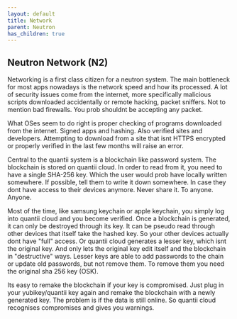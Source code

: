 ```yaml
---
layout: default
title: Network
parent: Neutron
has_children: true
---
```


## Neutron Network (N2)

Networking is a first class citizen for a neutron system. The main bottleneck for most apps nowadays is the network speed and how its processed. A lot of security issues come from the internet, more specifically malicious scripts downloaded accidentally or remote hacking, packet sniffers. Not to mention bad firewalls. You prob shouldnt be accepting any packet.

What OSes seem to do right is proper checking of programs downloaded from the internet. Signed apps and hashing. Also verified sites and developers. Attempting to download from a site that isnt HTTPS encrypted or properly verified in the last few months will raise an error.

Central to the quantii system is a blockchain like password system. The blockchain is stored on quantii cloud. In order to read from it, you need to have a single SHA-256 key. Which the user would prob have locally written somewhere. If possible, tell them to write it down somewhere. In case they dont have access to their devices anymore. Never share it. To anyone. Anyone.

Most of the time, like samsung keychain or apple keychain, you simply log into quantii cloud and you become verified. Once a blockchain is generated, it can only be destroyed through its key. It can be pseudo read through other devices that itself take the hashed key. So your other devices actually dont have "full" access. Or quantii cloud generates a lesser key, which isnt the original key. And only lets the original key edit itself and the blockchain in "destructive" ways. Lesser keys are able to add passwords to the chain or update old passwords, but not remove them. To remove them you need the original sha 256 key (OSK).

Its easy to remake the blockchain if your key is compromised. Just plug in your yubikey/quantii key again and remake the blockchain with a newly generated key. The problem is if the data is still online. So quantii cloud recognises compromises and gives you warnings.
